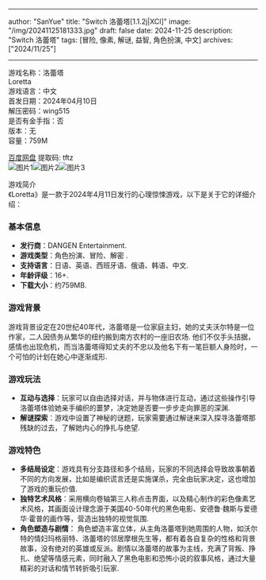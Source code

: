 
---
author: "SanYue"
title: "Switch 洛蕾塔[1.1.2j|XCI]"
image: "/img/20241125181333.jpg"
draft: false
date: 2024-11-25
description: "Switch 洛蕾塔"
tags: [冒险, 像素, 解谜, 益智, 角色扮演, 中文]
archives: ["2024/11/25"]

---

游戏名称：洛蕾塔   
Loretta    
游戏语言：中文  
首发日期：2024年04月10日  
解压密码：wing515  
是否有金手指：否  
版本：无   
容量：759M

[百度网盘](https://pan.baidu.com/s/1wNPuEZX9vSWcAdtxpmv0AA) 提取码: tftz  
![图片1](/img/ece6b6.jpg)![图片2](/img/81cad9.jpg)![图片3](/img/5039ed.jpg)  

游戏简介  
《Loretta》是一款于2024年4月11日发行的心理惊悚游戏，以下是关于它的详细介绍：

### 基本信息
- **发行商**：DANGEN Entertainment.
- **游戏类型**：角色扮演、冒险、解密 .
- **支持语言**：日语、英语、西班牙语、俄语、韩语、中文.
- **年龄评级**：16+.
- **下载大小**：约759MB.

### 游戏背景
游戏背景设定在20世纪40年代，洛蕾塔是一位家庭主妇，她的丈夫沃尔特是一位作家，二人因债务从繁华的纽约搬到南方农村的一座旧农场. 他们不仅手头拮据，感情也出现危机，而当洛蕾塔得知丈夫的不忠以及他名下有一笔巨额人身险时，一个可怕的计划在她心中逐渐成形.

### 游戏玩法
- **互动与选择**：玩家可以自由选择对话，并与物体进行互动，通过这些操作引导洛蕾塔体验她亲手编织的噩梦，决定她是否要一步步走向罪恶的深渊.
- **解谜探索**：游戏中设置了神秘的谜题，玩家需要通过解谜来深入探寻洛蕾塔那残缺的过去，了解她内心的挣扎与绝望.

### 游戏特色
- **多结局设定**：游戏具有分支路径和多个结局，玩家的不同选择会导致故事朝着不同的方向发展，比如是编织谎言还是实施谋杀，完全由玩家决定，这也增加了游戏的重玩价值.
- **独特艺术风格**：采用横向卷轴第三人称点击界面，以及精心制作的彩色像素艺术风格，其画面设计理念源于美国40-50年代的黑色电影、安德鲁·魏斯与爱德华·霍普的画作等，营造出独特的视觉氛围.
- **角色塑造与剧情**： 角色塑造丰富立体，从主角洛蕾塔到她周围的人物，如沃尔特的情妇玛格丽特、洛蕾塔的邻居摩根先生等，都有着各自复杂的性格和背景故事，没有绝对的英雄或反派。剧情以洛蕾塔的故事为主线，充满了背叛、挣扎、绝望等情感元素，同时融入了黑色电影和恐怖小说的叙事风格，通过大量精彩的对话和情节转折吸引玩家.
